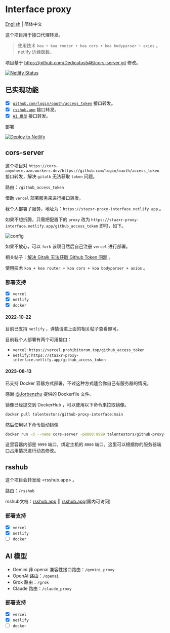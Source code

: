 # Interface proxy

[English](../README.md) | 简体中文

这个项目用于接口代理转发。

> 使用技术 `koa + koa router + koa cors + koa bodyparser + axios` 。
> netlify 边缘函数。

项目基于 <https://github.com/Dedicatus546/cors-server.git> 修改。

[![Netlify Status](https://api.netlify.com/api/v1/badges/dd25daa3-d576-4164-9bb3-f3748a91df81/deploy-status)](https://app.netlify.com/sites/gitalk-stazxr/deploys)

## 已实现功能

- [x] [`github.com/login/oauth/access_token`](#cors-server) 接口转发。
- [x] [`rsshub.app`](#rsshub) 接口转发。
- [x] [`AI 模型`](#ai-模型) 接口转发。

部署

[![Deploy to Netlify](https://www.netlify.com/img/deploy/button.svg)](https://app.netlify.com/start/deploy?repository=https://github.com/talentestors/proxy-interface)

## cors-server

这个项目对 `https://cors-anywhere.azm.workers.dev/https://github.com/login/oauth/access_token` 接口转发，解决 `gitalk` 无法获取 `token` 问题。

路由：`/github_access_token`

借助 `vercel` 部署服务来进行接口转发。

我个人部署了服务，地址为：`https://stazxr-proxy-interface.netlify.app` 。

如果不想折腾，只需把配置下的 `proxy` 改为 `https://stazxr-proxy-interface.netlify.app/github_access_token` 即可，如下。

![config](https://fastly.jsdelivr.net/gh/Dedicatus546/image@main/2022/07/26/202207261450438.avif)

如果不放心，可以 `fork` 该项目然后自己注册 `vercel` 进行部署。

相关帖子：[解决 Gitalk 无法获取 Github Token 问题](https://prohibitorum.top/7cc2c97a15b4.html) 。

使用技术 `koa + koa router + koa cors + koa bodyparser + axios` 。

### 部署支持

- [x] `vercel`
- [x] `netlify`
- [x] `docker`

#### 2022-10-22

目前已支持 `netlify` ，详情请进上面的相关帖子查看即可。

目前我个人部署有两个可用接口：

- `vercel`: `https://vercel.prohibitorum.top/github_access_token`
- `netlify`: `https://stazxr-proxy-interface.netlify.app/github_access_token`

#### 2023-08-13

已支持 Docker 容器方式部署，不过这种方式适合你自己有服务器的情况。

感谢 [@Jorbenzhu](https://github.com/jorben) 提供的 Dockerfile 文件。

镜像已经提交到 DockerHub ，可以使用以下命令来拉取镜像。

```bash
docker pull talentestors/github-proxy-interface:main
```

然后使用以下命令启动镜像

```bash
docker run -d --name cors-server -p8080:9999 talentestors/github-proxy-interface:main
```

这里容器内部是 `9999` 端口，绑定主机的 `8080` 端口，这里可以根据你的服务器端口占用情况进行动态修改。

## rsshub

这个项目会转发给 <rsshub.app> 。

路由：`/rsshub`

rsshub文档：[rsshub.app](https://docs.rsshub.app/) || [rsshub.app](https://rsshub.netlify.app/)(国内可访问)

### 部署支持

- [x] `vercel`
- [x] `netlify`
- [ ] `docker`

## AI 模型

- Gemini 非 openai 兼容性接口路由：`/gemini_proxy`
- OpenAI 路由：`/openai`
- Grok 路由：`/grok`
- Claude 路由：`/claude_proxy`

### 部署支持

- [x] `vercel`
- [x] `netlify`
- [ ] `docker`
